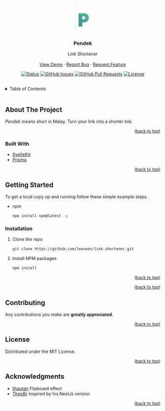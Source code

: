 <div id="top"></div>

<!-- PROJECT LOGO -->
<br />
<div align="center">
  <a href="https://github.com/leovoon/link-shortener">
    <img src="pendek.png" alt="Logo" width="80" height="90" >
  </a>
   <br />

<h3 align="center"><b>Pendek</b></h3>

  <p align="center">
   Link Shortener
    <br />
    <br />
    <a href="https://pendek.netlify.app">View Demo</a>
    ·
    <a href="https://github.com/leovoon/link-shortener/issues">Report Bug</a>
    ·
    <a href="https://github.com/leovoon/link-shortener/issues">Request Feature</a>
  </p>
</div>

<div align="center">

[![Status](https://img.shields.io/badge/status-active-success.svg)]()
[![GitHub Issues](https://img.shields.io/github/issues/leovoon/link-shortener.svg)](https://github.com/leovoon/link-shortener/issues)
[![GitHub Pull Requests](https://img.shields.io/github/issues-pr/leovoon/link-shortener.svg)](https://github.com/leovoon/link-shortener)
[![License](https://img.shields.io/badge/license-MIT-blue.svg)](https://opensource.org/licenses/MIT)

</div>

<br/>

<!-- TABLE OF CONTENTS -->
<details>
  <summary>Table of Contents</summary>
  <ol>
    <li>
      <a href="#about-the-project">About The Project</a>
      <ul>
        <li><a href="#built-with">Built With</a></li>
      </ul>
    </li>
    <li>
      <a href="#getting-started">Getting Started</a>
      <ul>
        <li><a href="#installation">Installation</a></li>
      </ul>
    </li>
    <li><a href="#contributing">Contributing</a></li>
    <li><a href="#license">License</a></li>
    <li><a href="#acknowledgments">Acknowledgments</a></li>
  </ol>
</details>

<br/>
<!-- ABOUT THE PROJECT -->

## About The Project

_Pendek_ means short in Malay. Turn your link into a shorter link.

<p align="right">(<a href="#top">back to top</a>)</p>

### Built With

- [SvelteKit](https://kit.svelte.dev/)
- [Prisma](https://www.prisma.io/)

<p align="right">(<a href="#top">back to top</a>)</p>

<!-- GETTING STARTED -->

## Getting Started

To get a local copy up and running follow these simple example steps.

- npm
  ```sh
  npm install npm@latest -g
  ```

### Installation

1. Clone the repo
   ```sh
   git clone https://github.com/leovoon/link-shortener.git
   ```
2. Install NPM packages
   ```sh
   npm install
   ```
   <p align="right">(<a href="#top">back to top</a>)</p>

<p align="right">(<a href="#top">back to top</a>)</p>

<!-- CONTRIBUTING -->

## Contributing

Any contributions you make are **greatly appreciated**.

<p align="right">(<a href="#top">back to top</a>)</p>

<!-- LICENSE -->

## License

Distributed under the MIT License.

<p align="right">(<a href="#top">back to top</a>)</p>

<!-- ACKNOWLEDGMENTS -->

## Acknowledgments

- [lihautan](https://twitter.com/lihautan/status/1327630230018682880) Flipboard effect
- [TheoBr](https://github.com/TheoBr/joltik) Inspired by his NextJs version

<p align="right">(<a href="#top">back to top</a>)</p>
